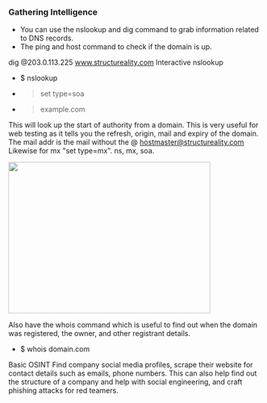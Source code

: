### Gathering Intelligence
- You can use the nslookup and dig command to grab information related to DNS records.
- The ping and host command to check if the domain is up.

dig @203.0.113.225 www.structureality.com
Interactive nslookup
- $ nslookup
- > set type=soa
- > example.com

This will look up the start of authority from a domain. This is very useful for web testing as it tells you the
refresh, origin, mail and expiry of the domain. The mail addr is the mail without the @
hostmaster@structureality.com
Likewise for mx "set type=mx". ns, mx, soa.

<img src="https://github.com/user-attachments/assets/534d5958-62ef-4ec6-bec6-81d8e7b28884" width="400" height="300">

Also have the whois command which is useful to find out when the domain was registered, the owner,
and other registrant details.
- $ whois domain.com

Basic OSINT
Find company social media profiles, scrape their website for contact details such as emails, phone
numbers. This can also help find out the structure of a company and help with social engineering, and
craft phishing attacks for red teamers. 
